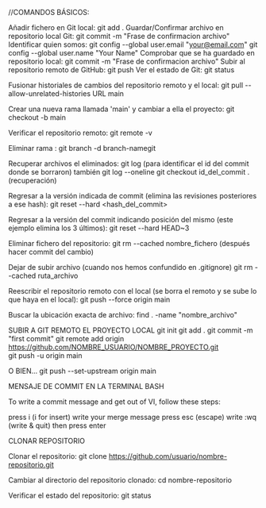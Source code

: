 //COMANDOS BÁSICOS:

Añadir fichero en Git local: git add .
Guardar/Confirmar archivo en repositorio local Git: git commit -m "Frase de confirmacion archivo"
Identificar quien somos: 
	 git config --global user.email "your@email.com"
	 git config --global user.name "Your Name"
Comprobar que se ha guardado en repositorio local: git commit -m "Frase de confirmacion archivo"
Subir al repositorio remoto de GitHub: git push
Ver el estado de Git: git status

Fusionar historiales de cambios del repositorio remoto y el local: git pull --allow-unrelated-histories URL main

Crear una nueva rama llamada 'main' y cambiar a ella el proyecto: git checkout -b main

Verificar el repositorio remoto: git remote -v

Eliminar rama : git branch -d branch-namegit 

Recuperar archivos el eliminados: 
git log (para identificar el id del commit donde se borraron) también git log --oneline
git checkout id_del_commit .(recuperación)


Regresar a la versión indicada de commit (elimina las revisiones posteriores a ese hash):
git reset --hard <hash_del_commit>  

Regresar a la versión del commit indicando posición del mismo (este ejemplo elimina los 3 últimos):
git reset --hard HEAD~3

Eliminar fichero del repositorio:
git rm --cached nombre_fichero   (después hacer commit del cambio)

Dejar de subir archivo (cuando nos hemos confundido en .gitignore)
git rm --cached ruta_archivo

Reescribir el repositorio remoto con el local (se borra el remoto y se sube lo que haya en el local):
git push --force origin main

Buscar la ubicación exacta de archivo:
find . -name "nombre_archivo"




SUBIR A GIT REMOTO EL PROYECTO LOCAL
git init
git add .
git commit -m "first commit"
git remote add origin https://github.com/NOMBRE_USUARIO/NOMBRE_PROYECTO.git                 
git push -u origin main


O BIEN...
git push --set-upstream origin main  



MENSAJE DE COMMIT EN LA TERMINAL BASH

To write a commit message and get out of VI, follow these steps:

press i (i for insert)
write your merge message
press esc (escape)
write :wq (write & quit)
then press enter



CLONAR REPOSITORIO

Clonar el repositorio:
git clone https://github.com/usuario/nombre-repositorio.git

Cambiar al directorio del repositorio clonado:
cd nombre-repositorio

Verificar el estado del repositorio:
git status
